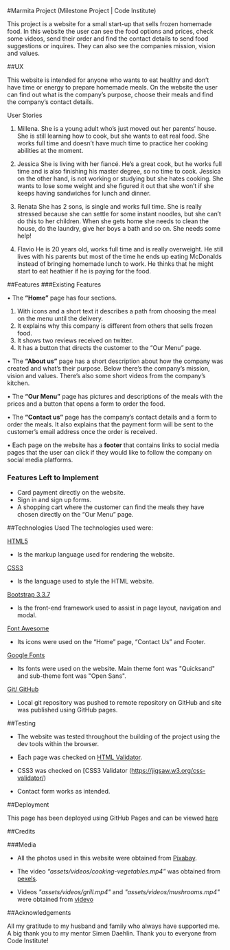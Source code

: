 #Marmita Project (Milestone Project | Code Institute)

This project is a website for a small start-up that sells frozen homemade food. 
In this website the user can see the food options and prices, check some videos, send their order and find the contact details to send food suggestions or inquires. They can also see the companies mission, vision and values.


##UX

This website is intended for anyone who wants to eat healthy and don’t have time or energy to prepare homemade meals. On the website the user can find out what is the company’s purpose, choose their meals and find the company’s contact details.

User Stories

1. Millena.
She is a young adult who’s just moved out her parents’ house. She is still learning how to cook, but she wants to eat real food. She works full time and doesn’t have much time to practice her cooking abilities at the moment.

 
2. Jessica
She is living with her fiancé. He’s a great cook, but he works full time and is also finishing his master degree, so no time to cook. Jessica on the other hand, is not working or studying but she hates cooking. She wants to lose some weight and she figured it out that she won’t if she keeps having sandwiches for lunch and dinner.


3. Renata
She has 2 sons, is single and works full time. She is really stressed because she can settle for some instant noodles, but she can’t do this to her children. When she gets home she needs to clean the house, do the laundry, give her boys a bath and so on. She needs some help!


4. Flavio
He is 20 years old, works full time and is really overweight. He still lives with his parents but most of the time he ends up eating McDonalds instead of bringing homemade lunch to work. He thinks that he might start to eat heathier if he is paying for the food.


##Features
###Existing Features

• The **“Home”** page has four sections.

1. With icons and a short text it describes a path from choosing the meal on the menu until the delivery.
2. It explains why this company is different from others that sells frozen food.
3. It shows two reviews received on twitter.
4. It has a button that directs the customer to the “Our Menu” page.

• The **“About us”** page has a short description about how the company was created and what’s their purpose. Below there’s the company’s mission, vision and values. There’s also some short videos from the company’s kitchen.

• The **“Our Menu”** page has pictures and descriptions of the meals with the prices and a button that opens a form to order the food.

• The **“Contact us”** page has the company’s contact details and a form to order the meals. It also explains that the payment form will be sent to the customer’s email address once the order is received.

• Each page on the website has a **footer** that contains links to social media pages that the user can click if they would like to follow the company on social media platforms.
 
### Features Left to Implement
* Card payment directly on the website.
* Sign in and sign up forms.
* A shopping cart where the customer can find the meals they have chosen directly on the “Our Menu” page.

##Technologies Used
The technologies used were:

[HTML5](https://developer.mozilla.org/en-US/docs/Web/Guide/HTML/HTML5)

* Is the markup language used for rendering the website. 

[CSS3](https://developer.mozilla.org/en-US/docs/Web/CSS/CSS3)

* Is the language used to style the HTML website.

[Bootstrap 3.3.7](https://getbootstrap.com/docs/3.3/)

* Is the front-end framework used to assist in page layout, navigation and modal.

[Font Awesome](https://fontawesome.com/icons)

* Its icons were used on the “Home” page, “Contact Us” and Footer.

[Google Fonts](https://fonts.google.com/)

* Its fonts were used on the website. Main theme font was "Quicksand" and sub-theme font was "Open Sans".


[Git/ GitHub](https://github.com/)

* Local git repository was pushed to remote repository on GitHub and site was published using GitHub pages.  


##Testing

* The website was tested throughout the building of the project using the dev tools within the browser.

* Each page was checked on [HTML Validator](https://validator.w3.org/). 

* CSS3 was checked on [CSS3 Validator (https://jigsaw.w3.org/css-validator/)

* Contact form works as intended.

##Deployment

This page has been deployed using GitHub Pages and can be viewed [here](https://mariana-stefani.github.io/marmita/)

##Credits

###Media

* All the photos used in this website were obtained from [Pixabay](https://pixabay.com).

* The video *“assets/videos/cooking-vegetables.mp4”* was obtained from [pexels](https://videos.pexels.com/).

* Videos *"assets/videos/grill.mp4"* and *"assets/videos/mushrooms.mp4"* were obtained from [videvo](https://www.videvo.net/)


##Acknowledgements

All my gratitude to my husband and family who always have supported me. 
A big thank you to my mentor Simen Daehlin.
Thank you to everyone from Code Institute!

